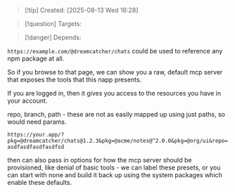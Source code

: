 
>[!tip] Created: [2025-08-13 Wed 16:28]

>[!question] Targets: 

>[!danger] Depends: 

`https://example.com/@dreamcatcher/chats` could be used to reference any npm package at all.

So if you browse to that page, we can show you a raw, default mcp server that exposes the tools that this napp presents.

If you are logged in, then it gives you access to the resources you have in your account.

repo, branch, path - these are not as easily mapped up using just paths, so would need params.

`https://your.app/?pkg=@dreamcatcher/chats@1.2.3&pkg=@acme/notes@^2.0.0&pkg=@org/ui&repo=asdfasdfasdfasdfsd`

then can also pass in options for how the mcp server should be provisioned, like denial of basic tools - we can label these presets, or you can start with none and build it back up using the system packages which enable these defaults.


